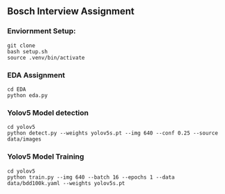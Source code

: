 
## Bosch Interview Assignment
### Enviornment Setup:
```
git clone
bash setup.sh
source .venv/bin/activate
```
### EDA Assignment
```
cd EDA
python eda.py
```
### Yolov5 Model detection
```
cd yolov5
python detect.py --weights yolov5s.pt --img 640 --conf 0.25 --source data/images
```
### Yolov5 Model Training
```
cd yolov5
python train.py --img 640 --batch 16 --epochs 1 --data data/bdd100k.yaml --weights yolov5s.pt
